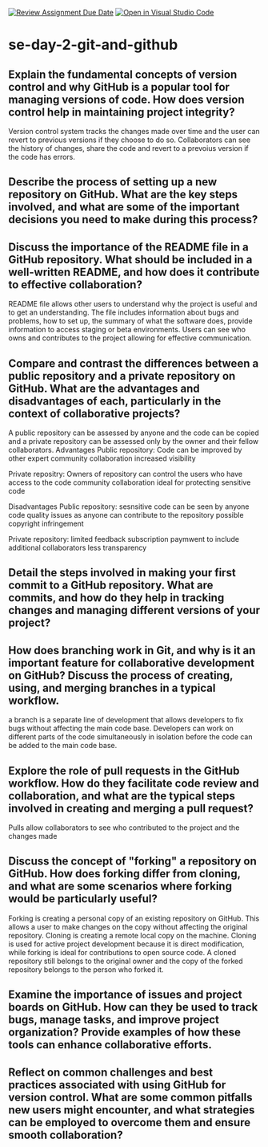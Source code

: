 [![Review Assignment Due Date](https://classroom.github.com/assets/deadline-readme-button-22041afd0340ce965d47ae6ef1cefeee28c7c493a6346c4f15d667ab976d596c.svg)](https://classroom.github.com/a/8wgCKhpZ)
[![Open in Visual Studio Code](https://classroom.github.com/assets/open-in-vscode-2e0aaae1b6195c2367325f4f02e2d04e9abb55f0b24a779b69b11b9e10269abc.svg)](https://classroom.github.com/online_ide?assignment_repo_id=18474332&assignment_repo_type=AssignmentRepo)
# se-day-2-git-and-github
## Explain the fundamental concepts of version control and why GitHub is a popular tool for managing versions of code. How does version control help in maintaining project integrity?
Version control system tracks the changes made over time and the user can revert to previous versions if they choose to do so. Collaborators can see the history of changes, share the code and revert to a prevoius version if the code has errors.

## Describe the process of setting up a new repository on GitHub. What are the key steps involved, and what are some of the important decisions you need to make during this process?


## Discuss the importance of the README file in a GitHub repository. What should be included in a well-written README, and how does it contribute to effective collaboration?
README file allows other users to understand why the project is useful and to get an understanding. The file includes information about bugs and problems, how to set up, the summary of what the software does, provide information to access staging or beta environments. Users can see who owns and contributes to the project allowing for effective communication.

## Compare and contrast the differences between a public repository and a private repository on GitHub. What are the advantages and disadvantages of each, particularly in the context of collaborative projects?
A public repository can be assessed by anyone and the code can be copied and a private repository can be assessed only by the owner and their fellow collaborators. 
Advantages
Public repository: Code can be improved by other expert
                    community collaboration
                    increased visibility

Private repositry: Owners of repository can control the users who have access to the code
                    community collaboration
                   ideal for protecting sensitive code

Disadvantages
Public repository: sesnsitive code can be seen by anyone
                  code quality issues as anyone can contribute to the repository
                  possible copyright infringement
                  

Private repository: limited feedback
                    subscription paymwent to include additional collaborators
                    less transparency

## Detail the steps involved in making your first commit to a GitHub repository. What are commits, and how do they help in tracking changes and managing different versions of your project?


## How does branching work in Git, and why is it an important feature for collaborative development on GitHub? Discuss the process of creating, using, and merging branches in a typical workflow.
a branch is a separate line of development that allows developers to fix bugs without affecting the main code base. Developers can work on different parts of the code simultaneously in isolation before the code can be added to  the main code base.

## Explore the role of pull requests in the GitHub workflow. How do they facilitate code review and collaboration, and what are the typical steps involved in creating and merging a pull request?
Pulls allow collaborators to see who contributed to the project and the changes made

## Discuss the concept of "forking" a repository on GitHub. How does forking differ from cloning, and what are some scenarios where forking would be particularly useful?
Forking is creating a personal copy of an existing repository on GitHub. This allows a user to make changes on the copy without affecting the original repository. Cloning is creating a remote local copy on the machine. Cloning is used for active project development because it is direct modification, while forking is ideal for contributions to open source code. A cloned repository still belongs to the original owner and the copy of the forked repository belongs to the person who forked it.

## Examine the importance of issues and project boards on GitHub. How can they be used to track bugs, manage tasks, and improve project organization? Provide examples of how these tools can enhance collaborative efforts.


## Reflect on common challenges and best practices associated with using GitHub for version control. What are some common pitfalls new users might encounter, and what strategies can be employed to overcome them and ensure smooth collaboration?

